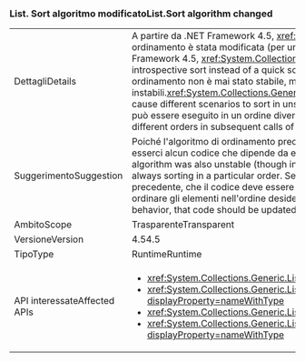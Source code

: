 ### <a name="listsort-algorithm-changed"></a><span data-ttu-id="0452c-101">List. Sort algoritmo modificato</span><span class="sxs-lookup"><span data-stu-id="0452c-101">List.Sort algorithm changed</span></span>

|   |   |
|---|---|
|<span data-ttu-id="0452c-102">Dettagli</span><span class="sxs-lookup"><span data-stu-id="0452c-102">Details</span></span>|<span data-ttu-id="0452c-103">A partire da .NET Framework 4.5, <xref:System.Collections.Generic.List%601?displayProperty=name>dell'algoritmo di ordinamento è stata modificata (per un ordinamento interiorizzato anziché un ordinamento rapido).</span><span class="sxs-lookup"><span data-stu-id="0452c-103">Beginning in .NET Framework 4.5, <xref:System.Collections.Generic.List%601?displayProperty=name>'s sort algorithm has changed (to be an introspective sort instead of a quick sort).</span></span> <span data-ttu-id="0452c-104"><xref:System.Collections.Generic.List%601?displayProperty=name>del tipo di ordinamento non è mai stato stabile, ma questa modifica potrebbe causare diversi scenari di eseguire l'ordinamento in modi instabili.</span><span class="sxs-lookup"><span data-stu-id="0452c-104"><xref:System.Collections.Generic.List%601?displayProperty=name>'s sort has never been stable, but this change may cause different scenarios to sort in unstable ways.</span></span> <span data-ttu-id="0452c-105">Questo significa semplicemente che gli elementi equivalenti ordinamento può essere eseguito in un ordine diverso nelle successive chiamate dell'API.</span><span class="sxs-lookup"><span data-stu-id="0452c-105">That simply means that equivalent items may sort in different orders in subsequent calls of the API.</span></span>|
|<span data-ttu-id="0452c-106">Suggerimento</span><span class="sxs-lookup"><span data-stu-id="0452c-106">Suggestion</span></span>|<span data-ttu-id="0452c-107">Poiché l'algoritmo di ordinamento precedente è stata inoltre instabile (anche se in modi leggermente differenti), non deve esserci alcun codice che dipende da elementi equivalenti sempre l'ordinamento in un ordine particolare.</span><span class="sxs-lookup"><span data-stu-id="0452c-107">Because the old sort algorithm was also unstable (though in slightly different ways), there should be no code that depends on equivalent items always sorting in a particular order.</span></span> <span data-ttu-id="0452c-108">Se sono presenti istanze di codice che a seconda che in corso dei con il comportamento precedente, che il codice deve essere aggiornato per usare un operatore di confronto che verrà in modo deterministico ordinare gli elementi nell'ordine desiderato.</span><span class="sxs-lookup"><span data-stu-id="0452c-108">If there are instances of code depending upon that and being lucky with the old behavior, that code should be updated to use a comparer that will deterministically sort the items in the desired order.</span></span>|
|<span data-ttu-id="0452c-109">Ambito</span><span class="sxs-lookup"><span data-stu-id="0452c-109">Scope</span></span>|<span data-ttu-id="0452c-110">Trasparente</span><span class="sxs-lookup"><span data-stu-id="0452c-110">Transparent</span></span>|
|<span data-ttu-id="0452c-111">Versione</span><span class="sxs-lookup"><span data-stu-id="0452c-111">Version</span></span>|<span data-ttu-id="0452c-112">4.5</span><span class="sxs-lookup"><span data-stu-id="0452c-112">4.5</span></span>|
|<span data-ttu-id="0452c-113">Tipo</span><span class="sxs-lookup"><span data-stu-id="0452c-113">Type</span></span>|<span data-ttu-id="0452c-114">Runtime</span><span class="sxs-lookup"><span data-stu-id="0452c-114">Runtime</span></span>|
|<span data-ttu-id="0452c-115">API interessate</span><span class="sxs-lookup"><span data-stu-id="0452c-115">Affected APIs</span></span>|<ul><li><xref:System.Collections.Generic.List%601.Sort?displayProperty=nameWithType></li><li><xref:System.Collections.Generic.List%601.Sort(System.Collections.Generic.IComparer{%600})?displayProperty=nameWithType></li><li><xref:System.Collections.Generic.List%601.Sort(System.Comparison{%600})?displayProperty=nameWithType></li><li><xref:System.Collections.Generic.List%601.Sort(System.Int32,System.Int32,System.Collections.Generic.IComparer{%600})?displayProperty=nameWithType></li></ul>|

